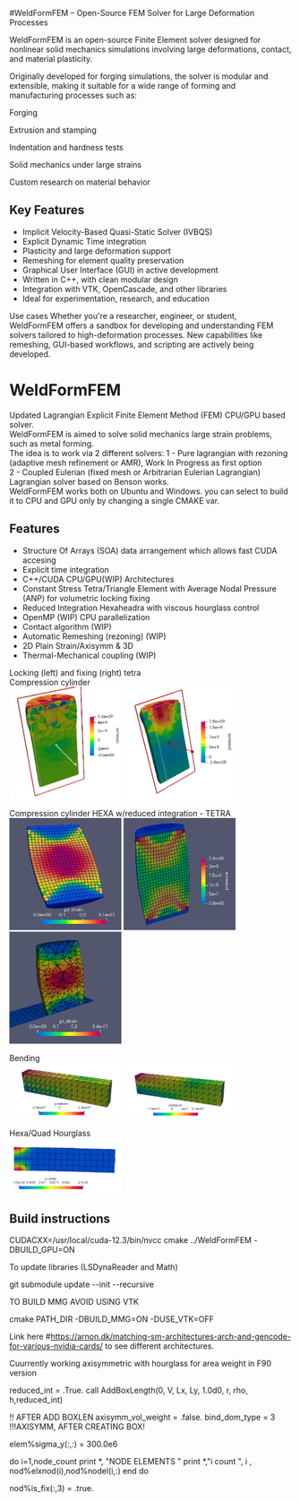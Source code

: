 #WeldFormFEM – Open-Source FEM Solver for Large Deformation Processes

WeldFormFEM is an open-source Finite Element solver designed for nonlinear solid mechanics simulations 
involving large deformations, contact, and material plasticity.

Originally developed for forging simulations, the solver is modular and extensible, making it suitable for a wide range of forming and manufacturing processes such as:

Forging

Extrusion and stamping

Indentation and hardness tests

Solid mechanics under large strains

Custom research on material behavior

## Key Features
- Implicit Velocity-Based Quasi-Static Solver (IVBQS)
- Explicit Dynamic Time integration
- Plasticity and large deformation support
- Remeshing for element quality preservation
- Graphical User Interface (GUI) in active development
- Written in C++, with clean modular design
- Integration with VTK, OpenCascade, and other libraries
- Ideal for experimentation, research, and education

Use cases
Whether you're a researcher, engineer, or student, WeldFormFEM offers a sandbox for developing and understanding FEM solvers tailored to high-deformation processes. New capabilities like remeshing, GUI-based workflows, and scripting are actively being developed.




# WeldFormFEM
Updated Lagrangian Explicit Finite Element Method (FEM) CPU/GPU based solver. \
WeldFormFEM is aimed to solve solid mechanics large strain problems, such as metal forming. \
The idea is to work via 2 different solvers:
1 - Pure lagrangian with rezoning (adaptive mesh refinement or AMR), Work In Progress as first option \
2 - Coupled Eulerian (fixed mesh or Arbitrarian Eulerian Lagrangian) Lagrangian solver based on Benson works. \
WeldFormFEM works both on Ubuntu and Windows.
you can select to build it to CPU and GPU only by changing a single CMAKE var.



## Features
- Structure Of Arrays (SOA) data arrangement which allows fast CUDA accesing
- Explicit time integration
- C++/CUDA CPU/GPU(WIP) Architectures
- Constant Stress Tetra/Triangle Element with Average Nodal Pressure (ANP) for volumetric locking fixing
- Reduced Integration Hexaheadra with viscous hourglass control
- OpenMP (WIP) CPU  parallelization
- Contact algorithm (WIP)
- Automatic Remeshing (rezoning) (WIP)
- 2D Plain Strain/Axisymm & 3D
- Thermal-Mechanical coupling (WIP)

Locking (left) and fixing (right) tetra \
Compression cylinder \
<img src="https://github.com/luchete80/WeldFormFEM/blob/master/20250117_2.png" width="200" height="200">
<img src="https://github.com/luchete80/WeldFormFEM/blob/master/20250117_1.png" width="200" height="200">

Compression cylinder HEXA w/reduced integration - TETRA \
<img src="https://github.com/luchete80/WeldFormFEM/blob/master/images/hexa_pl_strain.png" width="200" height="200">
<img src="https://github.com/luchete80/WeldFormFEM/blob/master/images/hexa_pressure.png" width="200" height="200">
<img src="https://github.com/luchete80/WeldFormFEM/blob/master/images/tetra_pl_strain.png" width="200" height="200">


Bending \
<img src="https://github.com/luchete80/WeldFormFEM/blob/master/20250117_4.png" width="200" height="100">
<img src="https://github.com/luchete80/WeldFormFEM/blob/master/20250117_3.png" width="200" height="100">

Hexa/Quad Hourglass \
<img src="https://github.com/luchete80/WeldFormFEM/blob/master/20240610_2.png" width="200" height="100">

## Build instructions

CUDACXX=/usr/local/cuda-12.3/bin/nvcc cmake ../WeldFormFEM -DBUILD_GPU=ON

To update libraries (LSDynaReader and Math)

git submodule update --init --recursive

TO BUILD MMG AVOID USING VTK 

cmake PATH_DIR -DBUILD_MMG=ON -DUSE_VTK=OFF 

Link here #https://arnon.dk/matching-sm-architectures-arch-and-gencode-for-various-nvidia-cards/ to see different architectures. 


Cuurrently working axisymmetric with hourglass for area weight in F90 version

  reduced_int = .True.
  call AddBoxLength(0, V, Lx, Ly, 1.0d0, r, rho, h,reduced_int)

  !! AFTER ADD BOXLEN
  axisymm_vol_weight = .false.
  bind_dom_type = 3 !!!AXISYMM, AFTER CREATING BOX!

  
  elem%sigma_y(:,:) = 300.0e6
  
  do i=1,node_count
  print *, "NODE ELEMENTS "
    print *,"i count ", i , nod%elxnod(i),nod%nodel(i,:)
  end do

  nod%is_fix(:,3) = .true.
 
 

